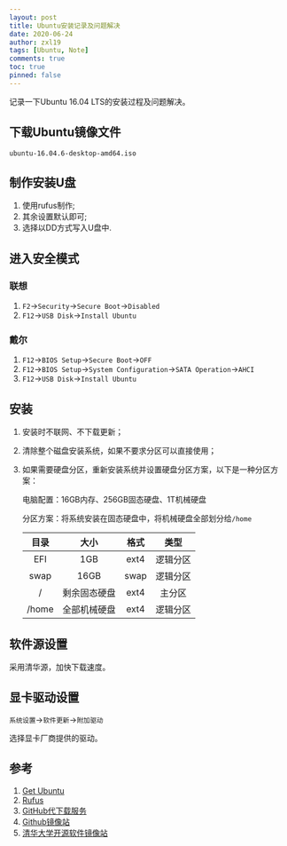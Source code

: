 ```yaml
---
layout: post
title: Ubuntu安装记录及问题解决
date: 2020-06-24
author: zxl19
tags: [Ubuntu, Note]
comments: true
toc: true
pinned: false
---
```


记录一下Ubuntu 16.04 LTS的安装过程及问题解决。

<!-- more -->

## 下载Ubuntu镜像文件

```shell
ubuntu-16.04.6-desktop-amd64.iso
```

## 制作安装U盘

1. 使用rufus制作;
2. 其余设置默认即可;
3. 选择以DD方式写入U盘中.

## 进入安全模式

### 联想

1. `F2`->`Security`->`Secure Boot`->`Disabled`
2. `F12`->`USB Disk`->`Install Ubuntu`

### 戴尔

1. `F12`->`BIOS Setup`->`Secure Boot`->`OFF`
2. `F12`->`BIOS Setup`->`System Configuration`->`SATA Operation`->`AHCI`
3. `F12`->`USB Disk`->`Install Ubuntu`

## 安装

1. 安装时不联网、不下载更新；
2. 清除整个磁盘安装系统，如果不要求分区可以直接使用；
3. 如果需要硬盘分区，重新安装系统并设置硬盘分区方案，以下是一种分区方案：

    电脑配置：16GB内存、256GB固态硬盘、1T机械硬盘

    分区方案：将系统安装在固态硬盘中，将机械硬盘全部划分给`/home`

    | 目录 | 大小 | 格式 | 类型 |
    | :----: | :----: | :----: | :----: |
    | EFI | 1GB | ext4 | 逻辑分区 |
    | swap | 16GB| swap | 逻辑分区 |
    | / | 剩余固态硬盘 | ext4 | 主分区 |
    | /home | 全部机械硬盘 | ext4 | 逻辑分区 |

## 软件源设置

采用清华源，加快下载速度。

## 显卡驱动设置

`系统设置`->`软件更新`->`附加驱动`

选择显卡厂商提供的驱动。

## 参考

1. [Get Ubuntu](https://ubuntu.com/download)
2. [Rufus](http://rufus.ie/)
3. [GitHub代下载服务](http://g.widyun.com/)
4. [Github镜像站](https://github.wuyanzheshui.workers.dev/)
5. [清华大学开源软件镜像站](https://mirrors.tuna.tsinghua.edu.cn)
